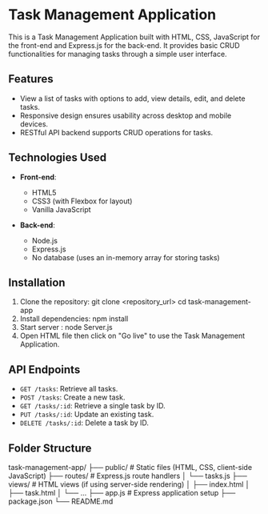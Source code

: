 # Task Management Application

This is a Task Management Application built with HTML, CSS, JavaScript for the front-end and Express.js for the back-end. It provides basic CRUD functionalities for managing tasks through a simple user interface.

## Features

- View a list of tasks with options to add, view details, edit, and delete tasks.
- Responsive design ensures usability across desktop and mobile devices.
- RESTful API backend supports CRUD operations for tasks.

## Technologies Used

- **Front-end**:
  - HTML5
  - CSS3 (with Flexbox for layout)
  - Vanilla JavaScript

- **Back-end**:
  - Node.js
  - Express.js
  - No database (uses an in-memory array for storing tasks)

## Installation

1. Clone the repository:
  git clone <repository_url>
  cd task-management-app
2. Install dependencies: npm install
3. Start server : node Server.js
4. Open HTML file then click on "Go live" to use the Task Management Application.

## API Endpoints

- `GET /tasks`: Retrieve all tasks.
- `POST /tasks`: Create a new task.
- `GET /tasks/:id`: Retrieve a single task by ID.
- `PUT /tasks/:id`: Update an existing task.
- `DELETE /tasks/:id`: Delete a task by ID.

## Folder Structure

task-management-app/
├── public/ # Static files (HTML, CSS, client-side JavaScript)
├── routes/ # Express.js route handlers
│ └── tasks.js
├── views/ # HTML views (if using server-side rendering)
│ ├── index.html
│ ├── task.html
│ └── ...
├── app.js # Express application setup
├── package.json
└── README.md
